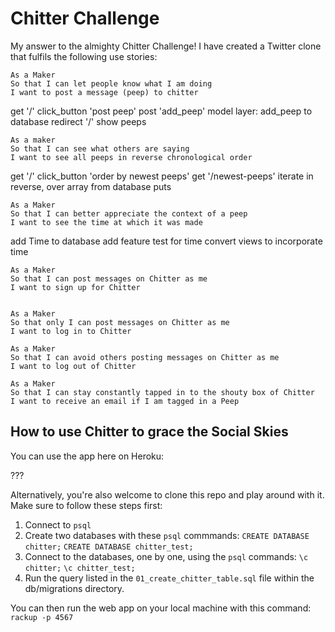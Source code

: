 # Chitter Challenge #

My answer to the almighty Chitter Challenge! I have created a Twitter clone that fulfils the following use stories:

```
As a Maker
So that I can let people know what I am doing  
I want to post a message (peep) to chitter
```
get '/'
click_button 'post peep'
post 'add_peep'
model layer: add_peep to database
redirect '/'
show peeps

```
As a maker
So that I can see what others are saying  
I want to see all peeps in reverse chronological order
```

get '/'
click_button 'order by newest peeps'
get '/newest-peeps'
iterate in reverse, over array from database
puts

```
As a Maker
So that I can better appreciate the context of a peep
I want to see the time at which it was made
```
add Time to database
add feature test for time
convert views to incorporate time

```
As a Maker
So that I can post messages on Chitter as me
I want to sign up for Chitter


As a Maker
So that only I can post messages on Chitter as me
I want to log in to Chitter

As a Maker
So that I can avoid others posting messages on Chitter as me
I want to log out of Chitter

As a Maker
So that I can stay constantly tapped in to the shouty box of Chitter
I want to receive an email if I am tagged in a Peep
```
## How to use Chitter to grace the Social Skies ##

You can use the app here on Heroku:

???

Alternatively, you're also welcome to clone this repo and play around with it. Make sure to follow these steps first:

1. Connect to ```psql```
2. Create two databases with these ```psql``` commmands:
  ```CREATE DATABASE chitter;```
  ```CREATE DATABASE chitter_test;```
3. Connect to the databases, one by one, using the ```psql``` commands:
  ```\c chitter;```
  ```\c chitter_test;```
4. Run the query listed in the ```01_create_chitter_table.sql``` file within the db/migrations directory.

You can then run the web app on your local machine with this command:
```rackup -p 4567```
